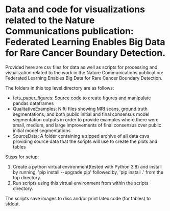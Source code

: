 # Data and code for visualizations related to the Nature Communications publication: Federated Learning Enables Big Data for Rare Cancer Boundary Detection.

Provided here are csv files for data as well as scripts for processing and visualization related to the work in the Nature Communications publication: Federated Learning Enables Big Data for Rare Cancer Boundary Detection.

The folders in this top level directory are as follows:
- fets_paper_figures: Source code to create figures and manipulate pandas dataframes
- QualitativeExamples: Nifti files showing MRI scans, ground truth segmentations, and both public initial and final consensus model segmentation outputs in order to provide examples where there were small, medium, and large improvements of final consensus over public initial model segmentations
- SourceData: A folder containing a zipped archive of all data csvs providing source data that the scripts will use to create the plots and tables

Steps for setup:
1. Create a python virtual environment(tested with Python 3.8) and install by running, 'pip install --upgrade pip' followed by, 'pip install .' from the top directory.
2. Run scripts using this virtual environment from within the scripts directory.

The scripts save images to disc and/or print latex code (for tables) to stdout.
